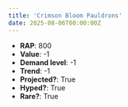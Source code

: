```yaml
---
title: 'Crimson Bloom Pauldrons'
date: 2025-08-06T00:00:00Z
---
```

- **RAP**: 800
- **Value**: -1
- **Demand level**: -1
- **Trend**: -1
- **Projected?**: True
- **Hyped?**: True
- **Rare?**: True
